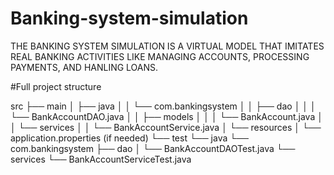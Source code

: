 # Banking-system-simulation
THE BANKING SYSTEM SIMULATION IS A VIRTUAL MODEL THAT IMITATES REAL BANKING ACTIVITIES LIKE MANAGING ACCOUNTS, PROCESSING PAYMENTS, AND HANLING LOANS.


#Full project structure

src
├── main
│   ├── java
│   │   └── com.bankingsystem
│   │       ├── dao
│   │       │   └── BankAccountDAO.java
│   │       ├── models
│   │       │   └── BankAccount.java
│   │       └── services
│   │           └── BankAccountService.java
│   └── resources
│       └── application.properties (if needed)
└── test
    └── java
        └── com.bankingsystem
            ├── dao
            │   └── BankAccountDAOTest.java
            └── services
                └── BankAccountServiceTest.java
